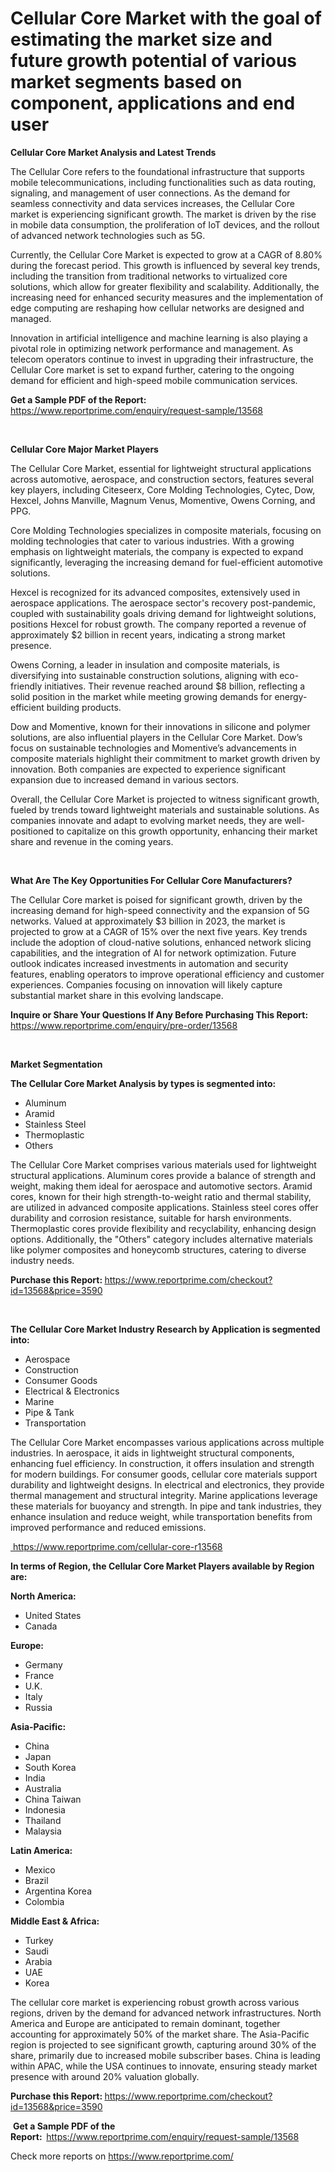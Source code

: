 <p><h1>Cellular Core Market with the goal of estimating the market size and future growth potential of various market segments based on component, applications and end user</h1></p><p><strong>Cellular Core Market Analysis and Latest Trends</strong></p>
<p><p>The Cellular Core refers to the foundational infrastructure that supports mobile telecommunications, including functionalities such as data routing, signaling, and management of user connections. As the demand for seamless connectivity and data services increases, the Cellular Core market is experiencing significant growth. The market is driven by the rise in mobile data consumption, the proliferation of IoT devices, and the rollout of advanced network technologies such as 5G.</p><p>Currently, the Cellular Core Market is expected to grow at a CAGR of 8.80% during the forecast period. This growth is influenced by several key trends, including the transition from traditional networks to virtualized core solutions, which allow for greater flexibility and scalability. Additionally, the increasing need for enhanced security measures and the implementation of edge computing are reshaping how cellular networks are designed and managed.</p><p>Innovation in artificial intelligence and machine learning is also playing a pivotal role in optimizing network performance and management. As telecom operators continue to invest in upgrading their infrastructure, the Cellular Core market is set to expand further, catering to the ongoing demand for efficient and high-speed mobile communication services.</p></p>
<p><strong>Get a Sample PDF of the Report:&nbsp;</strong> <a href="https://www.reportprime.com/enquiry/request-sample/13568?utm_campaign=2240&utm_medium=2&utm_source=Github&utm_content=ia&utm_term=20032025&utm_id=cellular-core">https://www.reportprime.com/enquiry/request-sample/13568</a></p>
<p>&nbsp;</p>
<p><strong>Cellular Core Major Market Players</strong></p>
<p><p>The Cellular Core Market, essential for lightweight structural applications across automotive, aerospace, and construction sectors, features several key players, including Citeseerx, Core Molding Technologies, Cytec, Dow, Hexcel, Johns Manville, Magnum Venus, Momentive, Owens Corning, and PPG. </p><p>Core Molding Technologies specializes in composite materials, focusing on molding technologies that cater to various industries. With a growing emphasis on lightweight materials, the company is expected to expand significantly, leveraging the increasing demand for fuel-efficient automotive solutions. </p><p>Hexcel is recognized for its advanced composites, extensively used in aerospace applications. The aerospace sector's recovery post-pandemic, coupled with sustainability goals driving demand for lightweight solutions, positions Hexcel for robust growth. The company reported a revenue of approximately $2 billion in recent years, indicating a strong market presence.</p><p>Owens Corning, a leader in insulation and composite materials, is diversifying into sustainable construction solutions, aligning with eco-friendly initiatives. Their revenue reached around $8 billion, reflecting a solid position in the market while meeting growing demands for energy-efficient building products.</p><p>Dow and Momentive, known for their innovations in silicone and polymer solutions, are also influential players in the Cellular Core Market. Dow’s focus on sustainable technologies and Momentive’s advancements in composite materials highlight their commitment to market growth driven by innovation. Both companies are expected to experience significant expansion due to increased demand in various sectors.</p><p>Overall, the Cellular Core Market is projected to witness significant growth, fueled by trends toward lightweight materials and sustainable solutions. As companies innovate and adapt to evolving market needs, they are well-positioned to capitalize on this growth opportunity, enhancing their market share and revenue in the coming years.</p></p>
<p>&nbsp;</p>
<p><strong>What Are The Key Opportunities For Cellular Core Manufacturers?</strong></p>
<p><p>The Cellular Core market is poised for significant growth, driven by the increasing demand for high-speed connectivity and the expansion of 5G networks. Valued at approximately $3 billion in 2023, the market is projected to grow at a CAGR of 15% over the next five years. Key trends include the adoption of cloud-native solutions, enhanced network slicing capabilities, and the integration of AI for network optimization. Future outlook indicates increased investments in automation and security features, enabling operators to improve operational efficiency and customer experiences. Companies focusing on innovation will likely capture substantial market share in this evolving landscape.</p></p>
<p><strong>Inquire or Share Your Questions If Any Before Purchasing This Report:</strong> <a href="https://www.reportprime.com/enquiry/pre-order/13568?utm_campaign=2240&utm_medium=2&utm_source=Github&utm_content=ia&utm_term=20032025&utm_id=cellular-core">https://www.reportprime.com/enquiry/pre-order/13568</a></p>
<p>&nbsp;</p>
<p><strong>Market Segmentation</strong></p>
<p><strong>The Cellular Core Market Analysis by types is segmented into:</strong></p>
<p><ul><li>Aluminum</li><li>Aramid</li><li>Stainless Steel</li><li>Thermoplastic</li><li>Others</li></ul></p>
<p><p>The Cellular Core Market comprises various materials used for lightweight structural applications. Aluminum cores provide a balance of strength and weight, making them ideal for aerospace and automotive sectors. Aramid cores, known for their high strength-to-weight ratio and thermal stability, are utilized in advanced composite applications. Stainless steel cores offer durability and corrosion resistance, suitable for harsh environments. Thermoplastic cores provide flexibility and recyclability, enhancing design options. Additionally, the "Others" category includes alternative materials like polymer composites and honeycomb structures, catering to diverse industry needs.</p></p>
<p><strong>Purchase this Report:&nbsp;</strong><a href="https://www.reportprime.com/checkout?id=13568&price=3590&utm_campaign=2240&utm_medium=2&utm_source=Github&utm_content=ia&utm_term=20032025&utm_id=cellular-core">https://www.reportprime.com/checkout?id=13568&price=3590</a></p>
<p>&nbsp;</p>
<p><strong>The Cellular Core Market Industry Research by Application is segmented into:</strong></p>
<p><ul><li>Aerospace</li><li>Construction</li><li>Consumer Goods</li><li>Electrical & Electronics</li><li>Marine</li><li>Pipe & Tank</li><li>Transportation</li></ul></p>
<p><p>The Cellular Core Market encompasses various applications across multiple industries. In aerospace, it aids in lightweight structural components, enhancing fuel efficiency. In construction, it offers insulation and strength for modern buildings. For consumer goods, cellular core materials support durability and lightweight designs. In electrical and electronics, they provide thermal management and structural integrity. Marine applications leverage these materials for buoyancy and strength. In pipe and tank industries, they enhance insulation and reduce weight, while transportation benefits from improved performance and reduced emissions.</p></p>
<p><a href="https://www.reportprime.com/cellular-core-r13568?utm_campaign=2240&utm_medium=2&utm_source=Github&utm_content=ia&utm_term=20032025&utm_id=cellular-core">&nbsp;https://www.reportprime.com/cellular-core-r13568</a></p>
<p><strong>In terms of Region, the Cellular Core Market Players available by Region are:</strong></p>
<p>
    <p> <strong> North America: </strong>
        <ul>
            <li>United States</li>
            <li>Canada</li>
        </ul>
        </p> 
    <p> <strong> Europe: </strong>
        <ul>
            <li>Germany</li>
            <li>France</li>
            <li>U.K.</li>
            <li>Italy</li>
            <li>Russia</li>
        </ul>
        </p> 
    <p> <strong> Asia-Pacific: </strong>
        <ul>
            <li>China</li>
            <li>Japan</li>
            <li>South Korea</li>
            <li>India</li>
            <li>Australia</li>
            <li>China Taiwan</li>
            <li>Indonesia</li>
            <li>Thailand</li>
            <li>Malaysia</li>
        </ul>
        </p> 
    <p> <strong> Latin America: </strong>
        <ul>
            <li>Mexico</li>
            <li>Brazil</li>
            <li>Argentina Korea</li>
            <li>Colombia</li>
        </ul>
        </p> 
    <p> <strong> Middle East & Africa: </strong>
        <ul>
            <li>Turkey</li>
            <li>Saudi</li>
            <li>Arabia</li>
            <li>UAE</li>
            <li>Korea</li>
        </ul>
    </p>
    </p>
<p><p>The cellular core market is experiencing robust growth across various regions, driven by the demand for advanced network infrastructures. North America and Europe are anticipated to remain dominant, together accounting for approximately 50% of the market share. The Asia-Pacific region is projected to see significant growth, capturing around 30% of the share, primarily due to increased mobile subscriber bases. China is leading within APAC, while the USA continues to innovate, ensuring steady market presence with around 20% valuation globally.</p></p>
<p><strong>Purchase this Report: </strong><a href="https://www.reportprime.com/checkout?id=13568&price=3590&utm_campaign=2240&utm_medium=2&utm_source=Github&utm_content=ia&utm_term=20032025&utm_id=cellular-core">https://www.reportprime.com/checkout?id=13568&price=3590</a></p>
<p>&nbsp;<strong>Get a Sample PDF of the Report:&nbsp;&nbsp;</strong><a href="https://www.reportprime.com/enquiry/request-sample/13568?utm_campaign=2240&utm_medium=2&utm_source=Github&utm_content=ia&utm_term=20032025&utm_id=cellular-core">https://www.reportprime.com/enquiry/request-sample/13568</a></p>
<p><strong></strong></p>
<p>Check more reports on <a href="https://www.reportprime.com/?utm_campaign=2240&utm_medium=2&utm_source=Github&utm_content=ia&utm_term=20032025&utm_id=cellular-core">https://www.reportprime.com/</a></p>